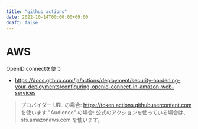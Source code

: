 ```yaml
---
title: "github actions"
date: 2022-10-14T00:00:00+09:00
draft: false
---
```


# AWS

OpenID connectを使う
- https://docs.github.com/ja/actions/deployment/security-hardening-your-deployments/configuring-openid-connect-in-amazon-web-services

> プロバイダー URL の場合: https://token.actions.githubusercontent.com を使います
> "Audience" の場合: 公式のアクションを使っている場合は、sts.amazonaws.com を使います。
